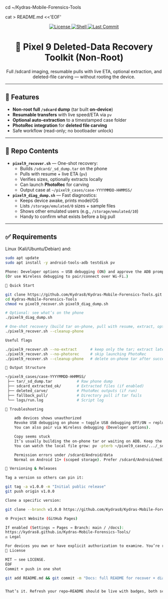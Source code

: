 cd ~/Kydras-Mobile-Forensics-Tools

cat > README.md <<'EOF'
<p align="center">
  <a href="https://github.com/Kydras8/Kydras-Mobile-Forensics-Tools/blob/main/LICENSE">
    <img src="https://img.shields.io/github/license/Kydras8/Kydras-Mobile-Forensics-Tools?color=blue&style=for-the-badge" alt="License">
  </a>
  <a href="#">
    <img src="https://img.shields.io/badge/shell-bash-green?style=for-the-badge&logo=gnu-bash" alt="Shell">
  </a>
  <a href="https://github.com/Kydras8/Kydras-Mobile-Forensics-Tools/commits/main">
    <img src="https://img.shields.io/github/last-commit/Kydras8/Kydras-Mobile-Forensics-Tools?style=for-the-badge" alt="Last Commit">
  </a>
</p>

<h1 align="center">📱 Pixel 9 Deleted-Data Recovery Toolkit (Non-Root)</h1>

<p align="center">
  Full /sdcard imaging, resumable pulls with live ETA, optional extraction, and deleted-file carving — without rooting the device.
</p>

---

## 🚀 Features
- **Non-root full `/sdcard` dump** (tar built **on-device**)
- **Resumable transfers** with live speed/ETA via `pv`
- **Optional auto-extraction** to a timestamped case folder
- **PhotoRec integration** for **deleted file carving**
- Safe workflow (read-only; no bootloader unlock)

---

## 📁 Repo Contents
- **`pixel9_recover.sh`** — One-shot recovery:
  - Builds `/sdcard/_sd_dump.tar` on the phone
  - Pulls with resume + live ETA (`pv`)
  - Verifies sizes, optionally extracts locally
  - Can launch **PhotoRec** for carving
  - Output case at `~/pixel9_cases/case-YYYYMMDD-HHMMSS/`
- **`pixel9_diag_dump.sh`** — Fast diagnostics:
  - Keeps device awake, prints model/OS
  - Lists `/storage/emulated/0` sizes + sample files
  - Shows other emulated users (e.g., `/storage/emulated/10`)
  - Handy to confirm what exists before a big pull

---

## ✅ Requirements
Linux (Kali/Ubuntu/Debian) and:
```bash
sudo apt update
sudo apt install -y android-tools-adb testdisk pv

Phone: Developer options → USB debugging (ON) and approve the ADB prompt
(Or use Wireless debugging to pair/connect over Wi-Fi.)

🚦 Quick Start

git clone https://github.com/Kydras8/Kydras-Mobile-Forensics-Tools.git
cd Kydras-Mobile-Forensics-Tools
chmod +x pixel9_recover.sh pixel9_diag_dump.sh

# Optional: see what’s on the phone
./pixel9_diag_dump.sh

# One-shot recovery (build tar on-phone, pull with resume, extract, optional PhotoRec)
./pixel9_recover.sh --cleanup-phone

Useful flags

./pixel9_recover.sh --no-extract      # keep only the tar; extract later
./pixel9_recover.sh --no-photorec     # skip launching PhotoRec
./pixel9_recover.sh --cleanup-phone   # delete on-phone tar after successful pull

📂 Output Structure

~/pixel9_cases/case-YYYYMMDD-HHMMSS/
 ├── tar/_sd_dump.tar           # Raw phone dump
 ├── sdcard_extracted_ok/       # Extracted files (if enabled)
 ├── deleted_carve/             # PhotoRec outputs (if run)
 ├── fallback_pull/             # Directory pull if tar fails
 └── logs/run.log               # Script log

🧰 Troubleshooting

    adb devices shows unauthorized
    Revoke USB debugging on phone → toggle USB debugging OFF/ON → replug → approve prompt.
    You can also pair via Wireless debugging (Developer options).

    Copy seems stuck
    It’s usually building the on-phone tar or waiting on ADB. Keep the screen unlocked.
    You can watch the local file grow: pv -pterb ~/pixel9_cases/.../_sd_dump.tar

    Permission errors under /sdcard/Android/data
    Normal on Android 11+ (scoped storage). Prefer /sdcard/Android/media, DCIM, Pictures, Download.

🔖 Versioning & Releases

Tag a version so others can pin it:

git tag -a v1.0.0 -m "Initial public release"
git push origin v1.0.0

Clone a specific version:

git clone --branch v1.0.0 https://github.com/Kydras8/Kydras-Mobile-Forensics-Tools.git

🌐 Project Website (GitHub Pages)

If enabled (Settings → Pages → Branch: main / /docs):
https://kydras8.github.io/Kydras-Mobile-Forensics-Tools/
⚖️ Legal

For devices you own or have explicit authorization to examine. You’re responsible for compliance with laws, policies, and consent.
📜 License

MIT — see LICENSE.
EOF
Commit + push in one shot

git add README.md && git commit -m "Docs: full README for recover + diag scripts" && git push origin main


That’s it. Refresh your repo—README should be live with badges, both scripts documented, flags, troubleshooting, and release instructions. Want me to add a tiny “How to pair over Wi-Fi” snippet to the README too?

